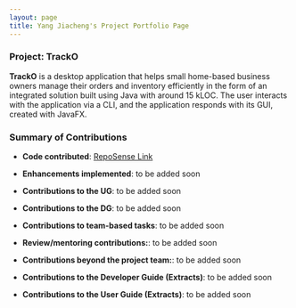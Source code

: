 ```yaml
---
layout: page
title: Yang Jiacheng's Project Portfolio Page
---
```


### Project: TrackO 

**TrackO** is a desktop application that helps small home-based business owners manage their orders and inventory efficiently
in the form of an integrated solution built using Java with around 15 kLOC. The user interacts with the application via a
CLI, and the application responds with its GUI, created with JavaFX.

### Summary of Contributions
  - **Code contributed**: [RepoSense Link](https://nus-cs2103-ay2223s1.github.io/tp-dashboard/?search=jiacheng-y&breakdown=true)

  - **Enhancements implemented**: to be added soon

  - **Contributions to the UG**: to be added soon

  - **Contributions to the DG**: to be added soon

  - **Contributions to team-based tasks**: to be added soon

  - **Review/mentoring contributions:**: to be added soon

  - **Contributions beyond the project team:**: to be added soon

  - **Contributions to the Developer Guide (Extracts)**: to be added soon

  - **Contributions to the User Guide (Extracts)**: to be added soon
